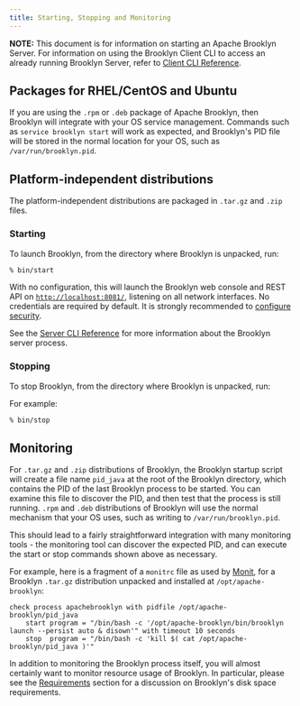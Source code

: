 ```yaml
---
title: Starting, Stopping and Monitoring
---
```


**NOTE:** This document is for information on starting an Apache Brooklyn
Server.  For information on using the Brooklyn Client CLI to access an already
running Brooklyn Server, refer to [Client CLI Reference]({{book.path.docs}}/ops/cli/index.md).

## Packages for RHEL/CentOS and Ubuntu

If you are using the `.rpm` or `.deb` package of Apache Brooklyn, then Brooklyn
will integrate with your OS service management. Commands such as
`service brooklyn start` will work as expected, and Brooklyn's PID file will be
stored in the normal location for your OS, such as `/var/run/brooklyn.pid`.


## Platform-independent distributions

The platform-independent distributions are packaged in `.tar.gz` and `.zip`
files.


### Starting

To launch Brooklyn, from the directory where Brooklyn is unpacked, run:

```bash
% bin/start
```

With no configuration, this will launch the Brooklyn web console and REST API on [`http://localhost:8081/`](http://localhost:8081/),
listening on all network interfaces. No credentials are required by default. It is strongly
recommended to [configure security]({{book.path.docs}}/ops/configuration/index.md).

See the [Server CLI Reference]({{book.path.docs}}/ops/server-cli-reference.md) for more information
about the Brooklyn server process.


### Stopping

To stop Brooklyn, from the directory where Brooklyn is unpacked, run:

For example:

```bash
% bin/stop
```


## Monitoring

For `.tar.gz` and `.zip` distributions of Brooklyn, the Brooklyn startup script
will create a file name `pid_java` at the root of the Brooklyn directory, which
contains the PID of the last Brooklyn process to be started. You can examine
this file to discover the PID, and then test that the process is still running.
`.rpm` and `.deb` distributions of Brooklyn will use the normal mechanism that
your OS uses, such as writing to `/var/run/brooklyn.pid`.

This should lead to a fairly straightforward integration with many monitoring
tools - the monitoring tool can discover the expected PID, and can execute the
start or stop commands shown above as necessary.

For example, here is a fragment of a `monitrc` file as used by
[Monit](https://mmonit.com/monit/), for a Brooklyn `.tar.gz` distribution
unpacked and installed at `/opt/apache-brooklyn`:

```text
check process apachebrooklyn with pidfile /opt/apache-brooklyn/pid_java
    start program = "/bin/bash -c '/opt/apache-brooklyn/bin/brooklyn launch --persist auto & disown'" with timeout 10 seconds
    stop  program = "/bin/bash -c 'kill $( cat /opt/apache-brooklyn/pid_java )'"
```

In addition to monitoring the Brooklyn process itself, you will almost certainly
want to monitor resource usage of Brooklyn. In particular, please see the
[Requirements]({{book.path.docs}}/ops/requirements.md#disk-space) section for a discussion on Brooklyn's disk
space requirements.
